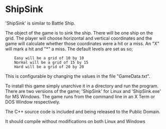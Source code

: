 # ShipSink
'ShipSink' is similar to Battle Ship.

The object of the game is to sink the ship.  There will be one ship on
the grid.  The player will choose horizontal and vertical coordinates
and the game will calculate whether those coordinates were a hit or a
miss.  An "X" will mark a hit and "*" a miss.  The default levels are
set as so;

        Easy will be a grid of 10 by 10
        Normal will be a grid of 15 by 15
        Hard will be a grid of 20 by 20

This is configurable by changing the values in the file "GameData.txt".

To install this game simply unarchive it in a directory and run the
program.  There are two versions of the game; 'ShipSink' for Linux and
'ShipSink.exe' for MS Windows.  The game runs from the command line in
an X Term or DOS Window respectively.

The C++ source code is included and being released to the Public Domain.

It should compile without modifications on both Linux and Windows
